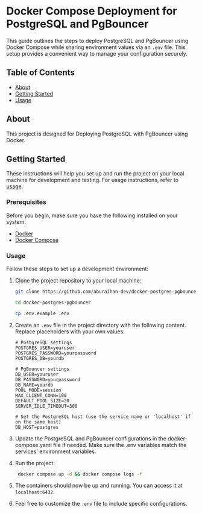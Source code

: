 # Docker Compose Deployment for PostgreSQL and PgBouncer

This guide outlines the steps to deploy PostgreSQL and PgBouncer using Docker Compose while sharing environment values via an `.env` file. This setup provides a convenient way to manage your configuration securely.

## Table of Contents

- [About](#about)
- [Getting Started](#getting_started)
- [Usage](#usage)
<!-- - [Contributing](../CONTRIBUTING.md) -->

## About <a name="about"></a>

This project is designed for Deploying PostgreSQL with PgBouncer using Docker.

## Getting Started <a name="getting_started"></a>

These instructions will help you set up and run the project on your local machine for development and testing. For usage instructions, refer to [usage](#usage).

### Prerequisites

Before you begin, make sure you have the following installed on your system:

- [Docker](https://docs.docker.com/get-docker/)
- [Docker Compose](https://docs.docker.com/compose/install/)


### Usage <a name="usage"></a>

Follow these steps to set up a development environment:

1. Clone the project repository to your local machine:

   ```sh
   git clone https://github.com/aburaihan-dev/docker-postgres-pgbouncer.git

   cd docker-postgres-pgbouncer

   cp .env.example .env
   ```
2. Create an `.env` file in the project directory with the following content. Replace placeholders with your own values:

   ```env
   # PostgreSQL settings
   POSTGRES_USER=youruser
   POSTGRES_PASSWORD=yourpassword
   POSTGRES_DB=yourdb

   # PgBouncer settings
   DB_USER=youruser
   DB_PASSWORD=yourpassword
   DB_NAME=yourdb
   POOL_MODE=session
   MAX_CLIENT_CONN=100
   DEFAULT_POOL_SIZE=20
   SERVER_IDLE_TIMEOUT=300

   # Set the PostgreSQL host (use the service name or 'localhost' if on the same host)
   DB_HOST=postgres
   ```
3. Update the PostgreSQL and PgBouncer configurations in the docker-compose.yaml file if needed. Make sure the .env variables match the services' environment variables.
4. Run the project:
   ```sh
    docker compose up -d && docker compose logs -f
   ```
5. The containers should now be up and running. You can access it at `localhost:6432`.
6. Feel free to customize the `.env` file to include specific configurations.


